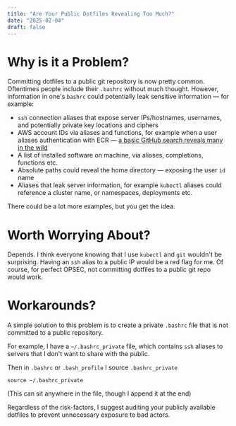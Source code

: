 ```yaml
---
title: "Are Your Public Dotfiles Revealing Too Much?"
date: "2025-02-04"
draft: false
---
```


# Why is it a Problem?

Committing dotfiles to a public git repository is now pretty common. Oftentimes people include their `.bashrc` without much thought. However, information in one's `bashrc` could potentially leak sensitive information — for example:

- `ssh` connection aliases that expose server IPs/hostnames, usernames, and potentially private key locations and ciphers
- AWS account IDs via aliases and functions, for example when a user aliases authentication with ECR — [a basic GitHub search reveals many in the wild](https://github.com/search?q=%22amazonaws.com%22+%22docker+login%22+path%3A.bashrc&type=code)
- A list of installed software on machine, via aliases, completions, functions etc.
- Absolute paths could reveal the home directory — exposing the user `id` name
- Aliases that leak server information, for example `kubectl` aliases could reference a cluster name, or namespaces, deployments etc.

There could be a lot more examples, but you get the idea.

# Worth Worrying About?

Depends. I think everyone knowing that I use `kubectl` and `git` wouldn't be surprising. Having an `ssh` alias to a public IP would be a red flag for me. Of course, for perfect OPSEC, not committing dotfiles to a public git repo would work.

# Workarounds?

A simple solution to this problem is to create a private `.bashrc` file that is not committed to a public repository.

For example, I have a `~/.bashrc_private` file, which contains `ssh` aliases to servers that I don't want to share with the public.

Then in `.bashrc` or `.bash_profile` I source `.bashrc_private`

```shell
source ~/.bashrc_private
```

(This can sit anywhere in the file, though I append it at the end)

Regardless of the risk-factors, I suggest auditing your publicly available dotfiles to prevent unnecessary exposure to bad actors.
